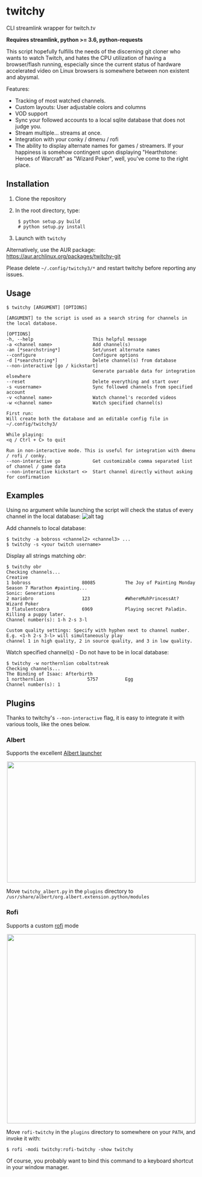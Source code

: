 # twitchy
CLI streamlink wrapper for twitch.tv

**Requires streamlink, python >= 3.6, python-requests**

This script hopefully fulfills the needs of the discerning git cloner who wants to watch Twitch, and hates the CPU utilization of having a browser/flash running, especially since the current status of hardware accelerated video on Linux browsers is somewhere between non existent and abysmal.

Features:
* Tracking of most watched channels.
* Custom layouts: User adjustable colors and columns
* VOD support
* Sync your followed accounts to a local sqlite database that does not judge you.
* Stream multiple... streams at once.
* Integration with your conky / dmenu / rofi
* The ability to display alternate names for games / streamers. If your happiness is somehow contingent upon displaying "Hearthstone: Heroes of Warcraft" as "Wizard Poker", well, you've come to the right place.

## Installation
1. Clone the repository
2. In the root directory, type:
    
        $ python setup.py build
        # python setup.py install

3. Launch with `twitchy`

Alternatively, use the AUR package:
https://aur.archlinux.org/packages/twitchy-git

Please delete `~/.config/twitchy3/*` and restart twitchy before reporting any issues.

## Usage

    $ twitchy [ARGUMENT] [OPTIONS]
    
    [ARGUMENT] to the script is used as a search string for channels in the local database.
    
    [OPTIONS]
    -h, --help                      This helpful message
    -a <channel name>               Add channel(s)
    -an [*searchstring*]            Set/unset alternate names
    --configure                     Configure options
    -d [*searchstring*]             Delete channel(s) from database
    --non-interactive [go / kickstart]
                                    Generate parsable data for integration elsewhere
    --reset                         Delete everything and start over
    -s <username>                   Sync followed channels from specified account
    -v <channel name>               Watch channel's recorded videos
    -w <channel name>               Watch specified channel(s)
    
    First run:
    Will create both the database and an editable config file in ~/.config/twitchy3/
    
    While playing:
    <q / Ctrl + C> to quit
    
    Run in non-interactive mode. This is useful for integration with dmenu / rofi / conky.
    --non-interactive go            Get customizable comma separated list of channel / game data
    --non-interactive kickstart <>  Start channel directly without asking for confirmation
    
## Examples

Using no argument while launching the script will check the status of every channel in the local database:
![alt tag](https://i.imgur.com/1Id6J7G.png)
    
Add channels to local database:

    $ twitchy -a bobross <channel2> <channel3> ...
    $ twitchy -s <your twitch username>
    
Display all strings matching *obr*:

    $ twitchy obr
    Checking channels...
    Creative
    1 bobross                   80085           The Joy of Painting Monday Season 7 Marathon #painting...
    Sonic: Generations
    2 mariobro                  123             #WhereMuhPrincessAt?
    Wizard Poker                               
    3 flatulentcobra            6969            Playing secret Paladin. Killing a puppy later.
    Channel number(s): 1-h 2-s 3-l

    Custom quality settings: Specify with hyphen next to channel number.
    E.g. <1-h 2-s 3-l> will simultaneously play 
    channel 1 in high quality, 2 in source quality, and 3 in low quality.
    
Watch specified channel(s) - Do not have to be in local database:

    $ twitchy -w northernlion cobaltstreak
    Checking channels...
    The Binding of Isaac: Afterbirth
    1 northernlion                5757          Egg
    Channel number(s): 1

## Plugins

Thanks to twitchy's `--non-interactive` flag, it is easy to integrate it
with various tools, like the ones below.

### Albert

Supports the excellent [Albert launcher](https://github.com/albertlauncher/albert)
<p align="center">
  <img width="500" height="320" src="https://i.imgur.com/JRp00ie.png">
</p>

Move `twitchy_albert.py` in the `plugins` directory to `/usr/share/albert/org.albert.extension.python/modules`

### Rofi

Supports a custom [rofi](https://github.com/DaveDavenport/rofi) mode
<p align="center">
  <img width="500" src="http://apetresc-screenshot.s3.amazonaws.com/2018-01-04-23.21.42.png" />
</p>

Move `rofi-twitchy` in the `plugins` directory to somewhere on your
`PATH`, and invoke it with:

```
$ rofi -modi twitchy:rofi-twitchy -show twitchy
```

Of course, you probably want to bind this command to a keyboard shortcut
in your window manager.
